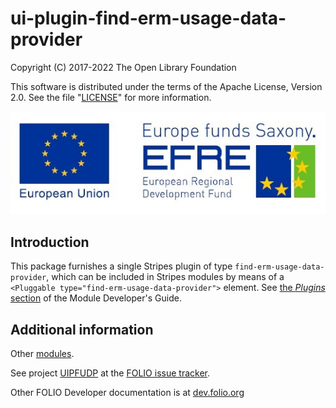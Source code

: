 # ui-plugin-find-erm-usage-data-provider

Copyright (C) 2017-2022 The Open Library Foundation

This software is distributed under the terms of the Apache License,
Version 2.0. See the file "[LICENSE](LICENSE)" for more information.

![Development funded by European Regional Development Fund (EFRE)](EFRE_2015_quer_RGB_klein.jpg)

## Introduction

This package furnishes a single Stripes plugin of type `find-erm-usage-data-provider`,
which can be included in Stripes modules by means of a `<Pluggable
type="find-erm-usage-data-provider">` element. See [the *Plugins*
section](https://github.com/folio-org/stripes-core/blob/master/doc/dev-guide.md#plugins)
of the Module Developer's Guide.

## Additional information

Other [modules](https://dev.folio.org/source-code/#client-side).

See project [UIPFUDP](https://issues.folio.org/browse/UIPFUDP)
at the [FOLIO issue tracker](https://dev.folio.org/guidelines/issue-tracker/).

Other FOLIO Developer documentation is at [dev.folio.org](https://dev.folio.org/)
